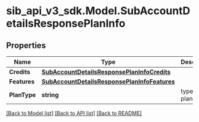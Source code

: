 # sib_api_v3_sdk.Model.SubAccountDetailsResponsePlanInfo
## Properties

Name | Type | Description | Notes
------------ | ------------- | ------------- | -------------
**Credits** | [**SubAccountDetailsResponsePlanInfoCredits**](SubAccountDetailsResponsePlanInfoCredits.md) |  | [optional] 
**Features** | [**SubAccountDetailsResponsePlanInfoFeatures**](SubAccountDetailsResponsePlanInfoFeatures.md) |  | [optional] 
**PlanType** | **string** | type of the plan | [optional] 

[[Back to Model list]](../README.md#documentation-for-models) [[Back to API list]](../README.md#documentation-for-api-endpoints) [[Back to README]](../README.md)

